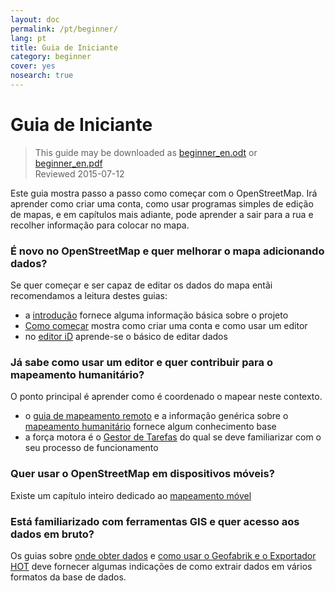 ```yaml
---
layout: doc
permalink: /pt/beginner/
lang: pt
title: Guia de Iniciante
category: beginner
cover: yes
nosearch: true
---
```


Guia de Iniciante
================

> This guide may be downloaded as [beginner_en.odt](/files/beginner_en.odt) or [beginner_en.pdf](/files/beginner_en.pdf)  
> Reviewed 2015-07-12  

Este guia mostra passo a passo como começar com o OpenStreetMap. Irá aprender como criar uma conta, como usar programas simples de edição de mapas, e em capítulos mais adiante, pode aprender a sair para a rua e recolher informação para colocar no mapa. 

### É novo no OpenStreetMap e quer melhorar o mapa adicionando dados?

Se quer começar e ser capaz de editar os dados do mapa entãi recomendamos a leitura destes guias:
- a [introdução](/pt/beginner/introduction/) fornece alguma informação básica sobre o projeto
- [Como começar](/pt/beginner/start-osm/) mostra como criar uma conta e como usar um editor
- no [editor iD](/pt/beginner/id-editor/) aprende-se o básico de editar dados


### Já sabe como usar um editor e quer contribuir para o mapeamento humanitário?

O ponto principal é aprender como é coordenado o mapear neste contexto.
- o [guia de mapeamento remoto](/pt/coordination/HOT-Remote-Response-Guide/) e a informação genérica sobre o [mapeamento humanitário](/pt/coordination/humanitarian/) fornece algum conhecimento base
- a força motora é o [Gestor de Tarefas](/pt/coordination/tasking-manager3/) do qual se deve familiarizar com o seu processo de funcionamento

### Quer usar o OpenStreetMap em dispositivos móveis?

Existe um capítulo inteiro dedicado ao [mapeamento móvel](/pt/mobile-mapping/)


### Está familiarizado com ferramentas GIS e quer acesso aos dados em bruto?

Os guias sobre [onde obter dados](/pt/osm-data/getting-data/) e [como usar o Geofabrik e o Exportador HOT](/pt/osm-data/geofabrik-and-hot-export/) deve fornecer algumas indicações de como extrair dados em vários formatos da base de dados.